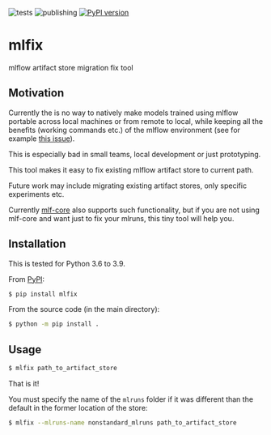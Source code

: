 ![tests](https://github.com/konradmalik/mlfix/actions/workflows/test.yaml/badge.svg) ![publishing](https://github.com/konradmalik/mlfix/actions/workflows/publish.yaml/badge.svg) [![PyPI version](https://badge.fury.io/py/mlfix.svg)](https://badge.fury.io/py/mlfix)

# mlfix

mlflow artifact store migration fix tool

## Motivation

Currently the is no way to natively make models trained using mlflow portable across local machines or from remote to local,
while keeping all the benefits (working commands etc.) of the mlflow environment (see for example [this issue](https://github.com/mlflow/mlflow/issues/3144)).

This is especially bad in small teams, local development or just prototyping.

This tool makes it easy to fix existing mlflow artifact store to current path.

Future work may include migrating existing artifact stores, only specific experiments etc.

Currently [mlf-core](https://github.com/mlf-core/mlf-core) also supports such functionality, but if you are not using mlf-core and want just to fix your mlruns, this tiny tool will help you.

## Installation

This is tested for Python 3.6 to 3.9.

From [PyPI](https://pypi.org/project/mlfix/):

```bash
$ pip install mlfix
```

From the source code (in the main directory):

```bash
$ python -m pip install .
```

## Usage

```bash
$ mlfix path_to_artifact_store
```

That is it!

You must specify the name of the `mlruns` folder if it was different than the default in the former location of the store:

```bash
$ mlfix --mlruns-name nonstandard_mlruns path_to_artifact_store
```
